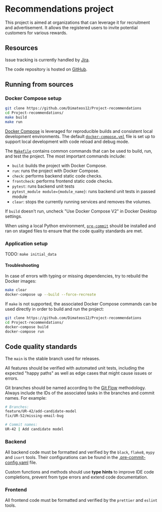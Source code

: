 # Recommendations project

This project is aimed at organizations that can leverage it
for recruitment and advertisement. It allows the registered users
to invite potential customers for various rewards.

## Resources

Issue tracking is currently handled by
[Jira](https://www.atlassian.com/pl/software/jira).

The code repository is hosted on
[GitHub](https://github.com/Dimateos12/Project-recommendations).

## Running from sources

### Docker Compose setup

```bash
git clone https://github.com/Dimateos12/Project-recommendations
cd Project-recommendations/
make build
make run
```

[Docker Compose](https://docs.docker.com/compose/install/) is leveraged
for reproducible builds and consistent local development environments.
The default [`docker-compose.yml`](docker-compose.yml) file is set up
to support local development with code reload and debug mode.

The [`Makefile`](Makefile) contains common commands that can be used to
build, run, and test the project. The most important commands include:
- `build`: builds the project with Docker Compose.
- `run`: runs the project with Docker Compose.
- `check`: performs backend static code checks.
- `frontcheck`: performs frontend static code checks.
- `pytest`: runs backend unit tests
- `pytest_module module={module_name}`: runs backend unit tests in passed module
- `clear`: stops the currently running services and removes the volumes.

If `build` doesn't run, uncheck "Use Docker Compose V2" in Docker Desktop settings.

When using a local Python environment, [`pre-commit`](https://pre-commit.com/)
should be installed and ran on staged files to ensure that the code
quality standards are met.

### Application setup

TODO: `make initial_data`

#### Troubleshooting

In case of errors with typing or missing dependencies, try to rebuild the
Docker images:

```bash
make clear
docker-compose up --build --force-recreate
```

If `make` is not supported, the associated Docker Compose commands can be
used directly in order to build and run the project:

```bash
git clone https://github.com/Dimateos12/Project-recommendations
cd Project-recommendations/
docker-compose build
docker-compose run
```

## Code quality standards

The `main` is the stable branch used for releases.

All features should be verified with automated unit tests, including
the expected "happy paths" as well as edge cases that might cause issues
or errors.

Git branches should be named according to the
[Git Flow](https://danielkummer.github.io/git-flow-cheatsheet/) methodology.
Always include the IDs of the associated tasks in the branches and commit
names. For example:

```bash
# Branches:
feature/UR-42/add-candidate-model
fix/UR-52/missing-email-bug

# Commit names:
UR-42 | Add candidate model
```

### Backend

All backend code must be formatted and verified by the `black`, `flake8`,
`mypy` and `isort` tools. Their configurations can be found in the
[.pre-commit-config.yaml](.pre-commit-config.yaml) file.

Custom functions and methods should use **type hints** to improve IDE code
completions, prevent from type errors and extend code documentation.

### Frontend

All frontend code must be formatted and verified by the `prettier`
and `eslint` tools.
